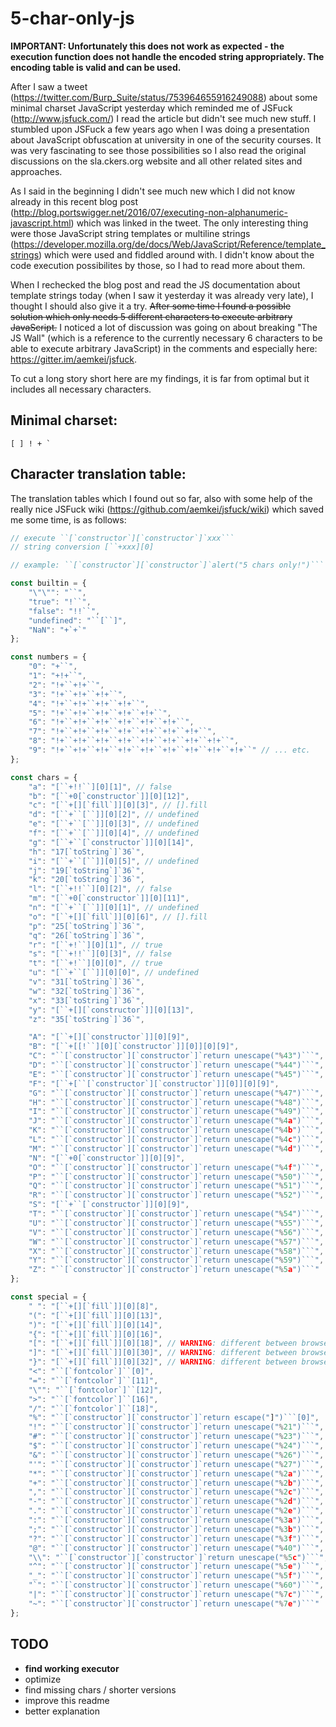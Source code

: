 # 5-char-only-js

**IMPORTANT: Unfortunately this does not work as expected - the execution function does not handle the encoded string appropriately. The encoding table is valid and can be used.**

After I saw a tweet (https://twitter.com/Burp_Suite/status/753964655916249088) about some minimal charset JavaScript yesterday which reminded me of JSFuck (http://www.jsfuck.com/) I read the article but didn't see much new stuff. I stumbled upon JSFuck a few years ago when I was doing a presentation about JavaScript obfuscation at university in one of the security courses. It was very fascinating to see those possibilities so I also read the original discussions on the sla.ckers.org website and all other related sites and approaches.

As I said in the beginning I didn't see much new which I did not know already in this recent blog post (http://blog.portswigger.net/2016/07/executing-non-alphanumeric-javascript.html) 
which was linked in the tweet. The only interesting thing were those JavaScript string templates or multiline strings (https://developer.mozilla.org/de/docs/Web/JavaScript/Reference/template_strings) 
which were used and fiddled around with. I didn't know about the code execution possibilites by those, so I had to read more about them.

When I rechecked the blog post and read the JS documentation about template strings today (when I saw it yesterday it was already very late), I thought I should also give it a try. ~~After some time I found a possible solution which only needs 5 different characters to execute arbitrary JavaScript.~~ 
I noticed a lot of discussion was going on about breaking "The JS Wall" (which is a reference to the 
currently necessary 6 characters to be able to execute arbitrary JavaScript) in the comments and especially here: 
https://gitter.im/aemkei/jsfuck.

To cut a long story short here are my findings, it is far from optimal but it includes all necessary characters.


## Minimal charset:
```
[ ] ! + `
```

## Character translation table:
The translation tables which I found out so far, also with some help of the really nice JSFuck wiki (https://github.com/aemkei/jsfuck/wiki) which saved me some time, is as follows:
```javascript
// execute ``[`constructor`][`constructor`]`xxx```
// string conversion [``+xxx][0]

// example: ``[`constructor`][`constructor`]`alert("5 chars only!")```

const builtin = {
	"\"\"": "``",
	"true": "!``",
	"false": "!!``",
	"undefined": "``[``]",
	"NaN": "+`+`"
};

const numbers = {
	"0": "+``",
	"1": "+!+``",
	"2": "!+``+!+``",
	"3": "!+``+!+``+!+``",
	"4": "!+``+!+``+!+``+!+``",
	"5": "!+``+!+``+!+``+!+``+!+``",
	"6": "!+``+!+``+!+``+!+``+!+``+!+``",
	"7": "!+``+!+``+!+``+!+``+!+``+!+``+!+``",
	"8": "!+``+!+``+!+``+!+``+!+``+!+``+!+``+!+``",
	"9": "!+``+!+``+!+``+!+``+!+``+!+``+!+``+!+``+!+``" // ... etc.
};

const chars = {
	"a": "[``+!!``][0][1]", // false
	"b": "[``+0[`constructor`]][0][12]",
	"c": "[``+[][`fill`]][0][3]", // [].fill
	"d": "[``+``[``]][0][2]", // undefined
	"e": "[``+``[``]][0][3]", // undefined
	"f": "[``+``[``]][0][4]", // undefined
	"g": "[``+``[`constructor`]][0][14]",
	"h": "17[`toString`]`36`",
	"i": "[``+``[``]][0][5]", // undefined
	"j": "19[`toString`]`36`",
	"k": "20[`toString`]`36`",
	"l": "[``+!!``][0][2]", // false
	"m": "[``+0[`constructor`]][0][11]",
	"n": "[``+``[``]][0][1]", // undefined
	"o": "[``+[][`fill`]][0][6]", // [].fill
	"p": "25[`toString`]`36`",
	"q": "26[`toString`]`36`",
	"r": "[``+!``][0][1]", // true
	"s": "[``+!!``][0][3]", // false
	"t": "[``+!``][0][0]", // true
	"u": "[``+``[``]][0][0]", // undefined
	"v": "31[`toString`]`36`",
	"w": "32[`toString`]`36`",
	"x": "33[`toString`]`36`",
	"y": "[``+[][`constructor`]][0][13]",
	"z": "35[`toString`]`36`",

	"A": "[``+[][`constructor`]][0][9]",
	"B": "[``+[[!``][0][`constructor`]][0]][0][9]",
	"C": "``[`constructor`][`constructor`]`return unescape("%43")```",
	"D": "``[`constructor`][`constructor`]`return unescape("%44")```",
	"E": "``[`constructor`][`constructor`]`return unescape("%45")```",
	"F": "[``+[``[`constructor`][`constructor`]][0]][0][9]",
	"G": "``[`constructor`][`constructor`]`return unescape("%47")```",
	"H": "``[`constructor`][`constructor`]`return unescape("%48")```",
	"I": "``[`constructor`][`constructor`]`return unescape("%49")```",
	"J": "``[`constructor`][`constructor`]`return unescape("%4a")```",
	"K": "``[`constructor`][`constructor`]`return unescape("%4b")```",
	"L": "``[`constructor`][`constructor`]`return unescape("%4c")```",
	"M": "``[`constructor`][`constructor`]`return unescape("%4d")```",
	"N": "[``+0[`constructor`]][0][9]",
	"O": "``[`constructor`][`constructor`]`return unescape("%4f")```",
	"P": "``[`constructor`][`constructor`]`return unescape("%50")```",
	"Q": "``[`constructor`][`constructor`]`return unescape("%51")```",
	"R": "``[`constructor`][`constructor`]`return unescape("%52")```",
	"S": "[``+``[`constructor`]][0][9]",
	"T": "``[`constructor`][`constructor`]`return unescape("%54")```",
	"U": "``[`constructor`][`constructor`]`return unescape("%55")```",
	"V": "``[`constructor`][`constructor`]`return unescape("%56")```",
	"W": "``[`constructor`][`constructor`]`return unescape("%57")```",
	"X": "``[`constructor`][`constructor`]`return unescape("%58")```",
	"Y": "``[`constructor`][`constructor`]`return unescape("%59")```",
	"Z": "``[`constructor`][`constructor`]`return unescape("%5a")```"
};

const special = {
	" ": "[``+[][`fill`]][0][8]",
	"(": "[``+[][`fill`]][0][13]",
	")": "[``+[][`fill`]][0][14]",
	"{": "[``+[][`fill`]][0][16]",
	"[": "[``+[][`fill`]][0][18]", // WARNING: different between browsers, in FF this is at index 22
	"]": "[``+[][`fill`]][0][30]", // WARNING: different between browsers, in FF this is at index 34
	"}": "[``+[][`fill`]][0][32]", // WARNING: different between browsers, in FF this is at index 36
	"<": "``[`fontcolor`]``[0]",
	"=": "``[`fontcolor`]``[11]",
	"\"": "``[`fontcolor`]``[12]",
	">": "``[`fontcolor`]``[16]",
	"/": "``[`fontcolor`]``[18]",
	"%": "``[`constructor`][`constructor`]`return escape("]")```[0]",
	"!": "``[`constructor`][`constructor`]`return unescape("%21")```",
	"#": "``[`constructor`][`constructor`]`return unescape("%23")```",
	"$": "``[`constructor`][`constructor`]`return unescape("%24")```",
	"&": "``[`constructor`][`constructor`]`return unescape("%26")```",
	"'": "``[`constructor`][`constructor`]`return unescape("%27")```",
	"*": "``[`constructor`][`constructor`]`return unescape("%2a")```",
	"+": "``[`constructor`][`constructor`]`return unescape("%2b")```",
	",": "``[`constructor`][`constructor`]`return unescape("%2c")```",
	"-": "``[`constructor`][`constructor`]`return unescape("%2d")```",
	".": "``[`constructor`][`constructor`]`return unescape("%2e")```",
	":": "``[`constructor`][`constructor`]`return unescape("%3a")```",
	";": "``[`constructor`][`constructor`]`return unescape("%3b")```",
	"?": "``[`constructor`][`constructor`]`return unescape("%3f")```",
	"@": "``[`constructor`][`constructor`]`return unescape("%40")```",
	"\\": "``[`constructor`][`constructor`]`return unescape("%5c")```",
	"^": "``[`constructor`][`constructor`]`return unescape("%5e")```",
	"_": "``[`constructor`][`constructor`]`return unescape("%5f")```",
	"`": "``[`constructor`][`constructor`]`return unescape("%60")```",
	"|": "``[`constructor`][`constructor`]`return unescape("%7c")```",
	"~": "``[`constructor`][`constructor`]`return unescape("%7e")```"
};
```
## TODO
- **find working executor**
- optimize
- find missing chars / shorter versions
- improve this readme
- better explanation
